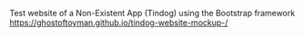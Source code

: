 Test website of a Non-Existent App (Tindog) using the Bootstrap framework 
https://ghostoftoyman.github.io/tindog-website-mockup-/
